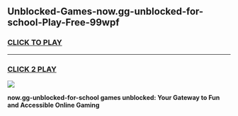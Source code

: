 
## Unblocked-Games-now.gg-unblocked-for-school-Play-Free-99wpf
<h3>
<a href="https://premium76.site?title=now.gg-unblocked-for-school&ref=23A">CLICK TO PLAY</a></h3>
<hr>

<h3>
<a href="https://premium76.site?title=now.gg-unblocked-for-school&ref=23A">CLICK 2 PLAY</a>
  
</h3>

<a href="https://premium76.site?title=now.gg-unblocked-for-school&ref=23A"><img src="https://clearcache.store/games.png"></a>


**now.gg-unblocked-for-school games unblocked: Your Gateway to Fun and Accessible Online Gaming**

